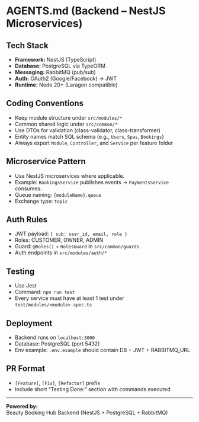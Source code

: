 # AGENTS.md (Backend – NestJS Microservices)

## Tech Stack
- **Framework:** NestJS (TypeScript)
- **Database:** PostgreSQL via TypeORM
- **Messaging:** RabbitMQ (pub/sub)
- **Auth:** OAuth2 (Google/Facebook) → JWT
- **Runtime:** Node 20+ (Laragon compatible)

## Coding Conventions
- Keep module structure under `src/modules/*`
- Common shared logic under `src/common/*`
- Use DTOs for validation (class-validator, class-transformer)
- Entity names match SQL schema (e.g., `Users`, `Spas`, `Bookings`)
- Always export `Module`, `Controller`, and `Service` per feature folder

## Microservice Pattern
- Use NestJS microservices where applicable.
- Example: `BookingsService` publishes events → `PaymentsService` consumes.
- Queue naming: `{moduleName}.queue`
- Exchange type: `topic`

## Auth Rules
- JWT payload: `{ sub: user_id, email, role }`
- Roles: CUSTOMER, OWNER, ADMIN
- Guard: `@Roles()` + `RolesGuard` in `src/common/guards`
- Auth endpoints in `src/modules/auth/*`

## Testing
- Use Jest
- Command: `npm run test`
- Every service must have at least 1 test under `test/modules/<module>.spec.ts`

## Deployment
- Backend runs on `localhost:3000`
- Database: PostgreSQL (port 5432)
- Env example: `.env.example` should contain DB + JWT + RABBITMQ_URL

## PR Format
- `[Feature]`, `[Fix]`, `[Refactor]` prefix
- Include short “Testing Done:” section with commands executed

---

**Powered by:**  
Beauty Booking Hub Backend (NestJS + PostgreSQL + RabbitMQ)